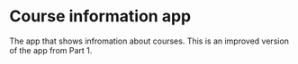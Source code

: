 # Course information app

The app that shows infromation about courses. This is an improved version of the app from Part 1.

